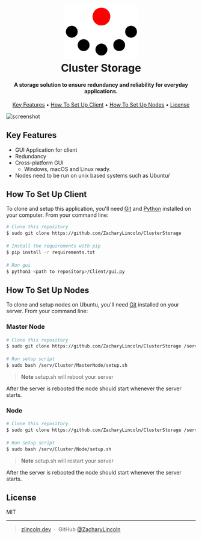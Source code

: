 
<h1 align="center">
  <br>
  <img src="readme_assets/logo.png" alt="Cluster Storage Logo" width="200">
  <br>
  Cluster Storage
  <br>
</h1>

<h4 align="center", id="desc">A storage solution to ensure redundancy and reliability for everyday applications.</h4>

<p align="center">
  <a href="#key-features">Key Features</a> •
  <a href="#how-to-set-up-client">How To Set Up Client</a> •
  <a href="#how-to-set-up-nodes">How To Set Up Nodes</a> •
  <a href="#license">License</a>
</p>


![screenshot](./readme_assets/upload-and-delete.gif)

## Key Features

* GUI Application for client
* Redundancy
* Cross-platform GUI
  - Windows, macOS and Linux ready.
* Nodes need to be run on unix based systems such as Ubuntu/

## How To Set Up Client

To clone and setup this application, you'll need [Git](https://git-scm.com) and [Python](https://www.python.org/downloads/) installed on your computer. From your command line:

```bash
# Clone this repository
$ sudo git clone https://github.com/ZacharyLincoln/ClusterStorage

# Install the requirements with pip
$ pip install -r requirements.txt 

# Run gui
$ python3 <path to repository>/Client/gui.py
```

## How To Set Up Nodes

To clone and setup nodes on Ubuntu, you'll need [Git](https://git-scm.com) installed on your server. From your command line:

### Master Node
```bash
# Clone this repository
$ sudo git clone https://github.com/ZacharyLincoln/ClusterStorage /serv/Cluster

# Run setup script
$ sudo bash /serv/Cluster/MasterNode/setup.sh
```
> **Note**
> setup.sh will reboot your server

After the server is rebooted the node should start whenever the server starts.

### Node
```bash
# Clone this repository
$ sudo git clone https://github.com/ZacharyLincoln/ClusterStorage /serv/Cluster

# Run setup script
$ sudo bash /serv/Cluster/Node/setup.sh
```

> **Note**
> setup.sh will restart your server

After the server is rebooted the node should start whenever the server starts.

## License

MIT

---
> [zlincoln.dev](https://www.zlincoln.dev) &nbsp;&middot;&nbsp;
> GitHub [@ZacharyLincoln](https://github.com/ZacharyLincoln)

